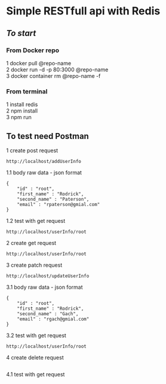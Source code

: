 # Simple RESTfull api with Redis

## _To start_

### From Docker repo

1 docker pull @repo-name  
2 docker run -d -p 80:3000 @repo-name  
3 docker container rm @repo-name -f

### From terminal

1 install redis  
2 npm install  
3 npm run  

## To test need Postman

1 create post request

```
http://localhost/addUserInfo

```

1.1 body raw data - json format

```
{
    "id" : "root",
    "first_name" : "Rodrick",
    "second_name" : "Paterson",
    "email" : "rpaterson@gmial.com"
}
```

1.2 test with get request

```
http://localhost/userInfo/root

```

2 create get request

```
http://localhost/userInfo/root

```

3 create patch request

```
http://localhost/updateUserInfo

```

3.1 body raw data - json format

```
{
    "id" : "root",
    "first_name" : "Rodrick",
    "second_name" : "Gach",
    "email" : "rgach@gmial.com"
}
```

3.2 test with get request

```
http://localhost/userInfo/root

```

4 create delete request

```http://localhost/deleteUserInfo/root

```

4.1 test with get request

```http://localhost/userInfo/root

```
